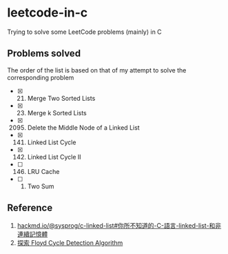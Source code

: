 # leetcode-in-c
Trying to solve some LeetCode problems (mainly) in C

## Problems solved
The order of the list is based on that of my attempt to solve the corresponding problem

- [X] 21. Merge Two Sorted Lists
- [X] 23. Merge k Sorted Lists
- [X] 2095. Delete the Middle Node of a Linked List
- [X] 141. Linked List Cycle
- [X] 142. Linked List Cycle II
- [ ] 146. LRU Cache
- [ ] 1. Two Sum

## Reference
1. [hackmd.io/@sysprog/c-linked-list#你所不知道的-C-語言-linked-list-和非連續記憶體](https://hackmd.io/@sysprog/c-linked-list#%E4%BD%A0%E6%89%80%E4%B8%8D%E7%9F%A5%E9%81%93%E7%9A%84-C-%E8%AA%9E%E8%A8%80-linked-list-%E5%92%8C%E9%9D%9E%E9%80%A3%E7%BA%8C%E8%A8%98%E6%86%B6%E9%AB%94)
2. [探索 Floyd Cycle Detection Algorithm](https://medium.com/@orionssl/%E6%8E%A2%E7%B4%A2-floyd-cycle-detection-algorithm-934cdd05beb9)
<!-- 3.  -->
